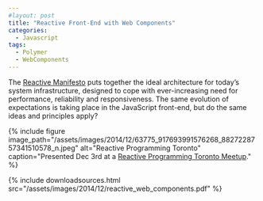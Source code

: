 ```yaml
---
#layout: post
title: "Reactive Front-End with Web Components"
categories:
  - Javascript
tags:
  - Polymer
  - WebComponents
---
```


The [Reactive Manifesto](http://www.reactivemanifesto.org/) puts together the ideal architecture for today’s system
infrastructure, designed to cope with ever-increasing need for performance, reliability and responsiveness. The same
evolution of expectations is taking place in the JavaScript front-end, but do the same ideas and principles apply?

{% 
    include figure image_path="/assets/images/2014/12/63775_917693991576268_8827228757341510578_n.jpeg"
    alt="Reactive Programming Toronto"
    caption="Presented Dec 3rd at a [Reactive Programming Toronto Meetup](http://www.meetup.com/Reactive-TO/)." 
%}

{%
    include downloadsources.html
    src="/assets/images/2014/12/reactive_web_components.pdf"
%}